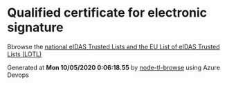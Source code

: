 # Qualified certificate for electronic signature 
 Bbrowse the [national eIDAS Trusted Lists and the EU List of eIDAS Trusted Lists (LOTL)](https://webgate.ec.europa.eu/tl-browser/#/) 
 
 
Generated at **Mon 10/05/2020  0:06:18.55** by [node-tl-browse](https://github.com/ymedlop/node-tl-browser) using Azure Devops 

